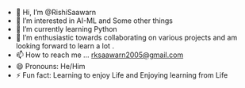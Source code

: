 - 👋 Hi, I’m @RishiSaawarn
- 👀 I’m interested in AI-ML and Some other things
- 🌱 I’m currently learning Python
- 💞️ I’m enthusiastic towards collaborating on various projects and am looking forward to learn a lot .  
- 📫 How to reach me ... rksaawarn2005@gmail.com
- 😄 Pronouns: He/Him 
- ⚡ Fun fact: Learning to enjoy Life and Enjoying learning from Life

<!---
RishiSaawarn/RishiSaawarn is a ✨ special ✨ repository because its `README.md` (this file) appears on your GitHub profile.
You can click the Preview link to take a look at your changes.
--->
